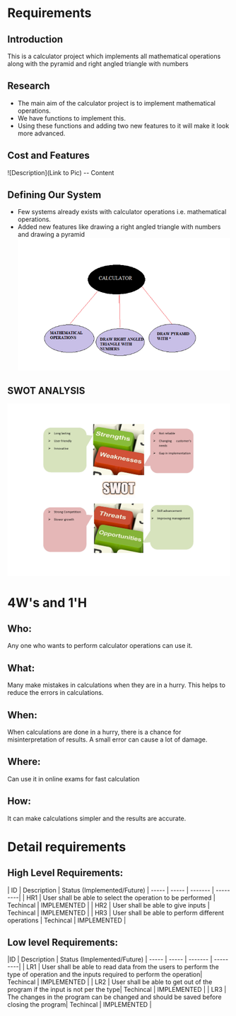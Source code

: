 # Requirements
## Introduction
 This is a calculator project which implements all mathematical operations along with the pyramid and right angled triangle with numbers

## Research
* The main aim of the calculator project is to implement mathematical operations.
* We have functions to implement this.
* Using these functions and adding two new features to it will make it look more advanced. 
## Cost and Features
![Description](Link to Pic)
-- Content 
## Defining Our System
   * Few systems already exists with calculator operations i.e. mathematical operations.
   * Added new features like drawing a right angled triangle with numbers and drawing a pyramid
   ![DEFINING SYSTEM](https://github.com/sivani1507/Mini-Project/blob/main/1_Requirements/SYSTEM.png)
## SWOT ANALYSIS
![SWOT ANALYSIS](https://github.com/sivani1507/Mini-Project/blob/main/1_Requirements/Swot.jpg)


# 4W&#39;s and 1&#39;H

## Who:

Any one who wants to perform calculator operations can use it.

## What:

Many make mistakes in calculations when they are in a hurry. This helps to reduce the errors in calculations.

## When:

When calculations are done in a hurry, there is a chance for misinterpretation of results. A small error can cause a lot of damage.

## Where:

Can use it in online exams for fast calculation

## How:

It can make calculations simpler and the results are accurate.

# Detail requirements
## High Level Requirements:
| ID | Description | Status (Implemented/Future)
| ----- | ----- | ------- | ---------|
| HR1 | User shall be able to select the operation to be performed | Techincal | IMPLEMENTED | 
| HR2 | User shall be able to give inputs | Techincal |  IMPLEMENTED  |
| HR3 | User shall be able to perform different operations | Techincal |  IMPLEMENTED  |

##  Low level Requirements:
|ID | Description | Status (Implemented/Future)
| ----- | ----- | ------- | ---------|
| LR1 | User shall be able to read data from the users to perform the type of operation and the inputs required to perform the operation| Techincal | IMPLEMENTED | 
| LR2 | User shall be able to get out of the program if the input is not per the type| Techincal |  IMPLEMENTED  |
| LR3 | The changes in the program can be changed and should be saved before closing the program| Techincal |  IMPLEMENTED  |

